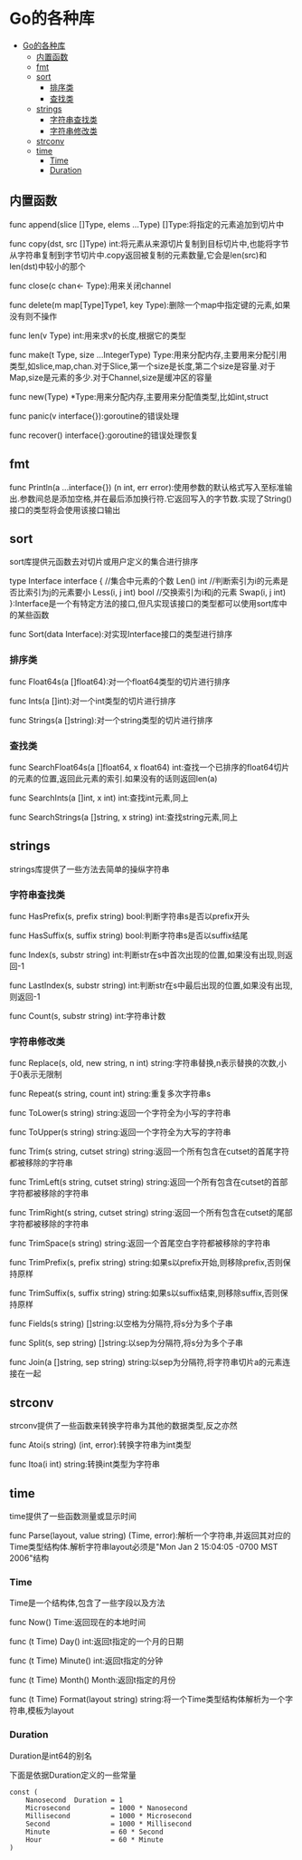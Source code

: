 # Go的各种库

<!-- TOC -->

- [Go的各种库](#go的各种库)
    - [内置函数](#内置函数)
    - [fmt](#fmt)
    - [sort](#sort)
        - [排序类](#排序类)
        - [查找类](#查找类)
    - [strings](#strings)
        - [字符串查找类](#字符串查找类)
        - [字符串修改类](#字符串修改类)
    - [strconv](#strconv)
    - [time](#time)
        - [Time](#time)
        - [Duration](#duration)

<!-- /TOC -->

## 内置函数

func append(slice []Type, elems ...Type) []Type:将指定的元素追加到切片中

func copy(dst, src []Type) int:将元素从来源切片复制到目标切片中,也能将字节从字符串复制到字节切片中.copy返回被复制的元素数量,它会是len(src)和len(dst)中较小的那个

func close(c chan<- Type):用来关闭channel

func delete(m map[Type]Type1, key Type):删除一个map中指定键的元素,如果没有则不操作

func len(v Type) int:用来求v的长度,根据它的类型

func make(t Type, size ...IntegerType) Type:用来分配内存,主要用来分配引用类型,如slice,map,chan.对于Slice,第一个size是长度,第二个size是容量.对于Map,size是元素的多少.对于Channel,size是缓冲区的容量

func new(Type) *Type:用来分配内存,主要用来分配值类型,比如int,struct

func panic(v interface{}):goroutine的错误处理

func recover() interface{}:goroutine的错误处理恢复

## fmt

func Println(a ...interface{}) (n int, err error):使用参数的默认格式写入至标准输出.参数间总是添加空格,并在最后添加换行符.它返回写入的字节数.实现了String()接口的类型将会使用该接口输出

## sort

sort库提供元函数去对切片或用户定义的集合进行排序

type Interface interface {
    //集合中元素的个数
    Len() int
    //判断索引为i的元素是否比索引为j的元素要小
    Less(i, j int) bool
    //交换索引为i和j的元素
    Swap(i, j int)
}:Interface是一个有特定方法的接口,但凡实现该接口的类型都可以使用sort库中的某些函数

func Sort(data Interface):对实现Interface接口的类型进行排序

### 排序类

func Float64s(a []float64):对一个float64类型的切片进行排序

func Ints(a []int):对一个int类型的切片进行排序

func Strings(a []string):对一个string类型的切片进行排序

### 查找类

func SearchFloat64s(a []float64, x float64) int:查找一个已排序的float64切片的元素的位置,返回此元素的索引.如果没有的话则返回len(a)

func SearchInts(a []int, x int) int:查找int元素,同上

func SearchStrings(a []string, x string) int:查找string元素,同上

## strings

strings库提供了一些方法去简单的操纵字符串

### 字符串查找类

func HasPrefix(s, prefix string) bool:判断字符串s是否以prefix开头

func HasSuffix(s, suffix string) bool:判断字符串s是否以suffix结尾

func Index(s, substr string) int:判断str在s中首次出现的位置,如果没有出现,则返回-1

func LastIndex(s, substr string) int:判断str在s中最后出现的位置,如果没有出现,则返回-1

func Count(s, substr string) int:字符串计数

### 字符串修改类

func Replace(s, old, new string, n int) string:字符串替换,n表示替换的次数,小于0表示无限制

func Repeat(s string, count int) string:重复多次字符串s

func ToLower(s string) string:返回一个字符全为小写的字符串

func ToUpper(s string) string:返回一个字符全为大写的字符串

func Trim(s string, cutset string) string:返回一个所有包含在cutset的首尾字符都被移除的字符串

func TrimLeft(s string, cutset string) string:返回一个所有包含在cutset的首部字符都被移除的字符串

func TrimRight(s string, cutset string) string:返回一个所有包含在cutset的尾部字符都被移除的字符串

func TrimSpace(s string) string:返回一个首尾空白字符都被移除的字符串

func TrimPrefix(s, prefix string) string:如果s以prefix开始,则移除prefix,否则保持原样

func TrimSuffix(s, suffix string) string:如果s以suffix结束,则移除suffix,否则保持原样

func Fields(s string) []string:以空格为分隔符,将s分为多个子串

func Split(s, sep string) []string:以sep为分隔符,将s分为多个子串

func Join(a []string, sep string) string:以sep为分隔符,将字符串切片a的元素连接在一起

## strconv

strconv提供了一些函数来转换字符串为其他的数据类型,反之亦然

func Atoi(s string) (int, error):转换字符串为int类型

func Itoa(i int) string:转换int类型为字符串

## time

time提供了一些函数测量或显示时间

func Parse(layout, value string) (Time, error):解析一个字符串,并返回其对应的Time类型结构体.解析字符串layout必须是"Mon Jan 2 15:04:05 -0700 MST 2006"结构

### Time

Time是一个结构体,包含了一些字段以及方法

func Now() Time:返回现在的本地时间

func (t Time) Day() int:返回t指定的一个月的日期

func (t Time) Minute() int:返回t指定的分钟

func (t Time) Month() Month:返回t指定的月份

func (t Time) Format(layout string) string:将一个Time类型结构体解析为一个字符串,模板为layout

### Duration

Duration是int64的别名

下面是依据Duration定义的一些常量

    const (
        Nanosecond  Duration = 1
        Microsecond          = 1000 * Nanosecond
        Millisecond          = 1000 * Microsecond
        Second               = 1000 * Millisecond
        Minute               = 60 * Second
        Hour                 = 60 * Minute
    )

